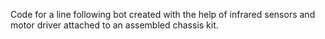 Code for a line following bot created with the help of infrared sensors and motor driver attached to an assembled chassis kit.
